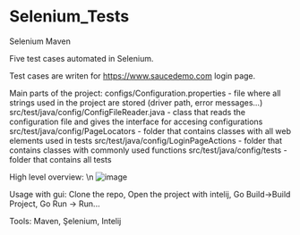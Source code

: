 # Selenium_Tests
Selenium Maven

Five test cases automated in Selenium.

Test cases are writen for https://www.saucedemo.com login page.

Main parts of the project:
  configs/Configuration.properties - file where all strings used in the project are stored (driver path, error messages...)
  src/test/java/config/ConfigFileReader.java - class that reads the configuration file and gives the interface for accesing configurations
  src/test/java/config/PageLocators - folder that contains classes with all web elements used in tests
  src/test/java/config/LoginPageActions - folder that contains classes with commonly used functions
  src/test/java/config/tests - folder that contains all tests
  
  High level overview: \n
  ![image](https://user-images.githubusercontent.com/72666124/216820523-f50f00b2-764a-40b2-8c30-e1528ae1f1c4.png)

Usage with gui:
  Clone the repo,
  Open the project with intelij,
  Go Build->Build Project,
  Go Run -> Run...
  
 Tools:
    Maven,
    Şelenium, 
    Intelij 

